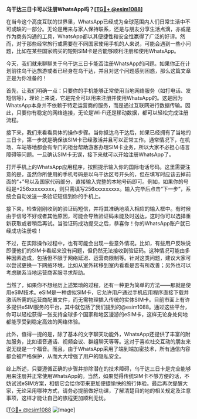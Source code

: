 **乌干达三日卡可以注册WhatsApp吗？[[TG💪+ @esim1088](https://t.me/s/esim1088)]**

在当今这个高度互联的世界里，WhatsApp已经成为全球范围内人们日常生活中不可或缺的一部分。无论是用来与家人保持联系，还是与朋友分享生活点滴，亦或是作为商务沟通的工具，WhatsApp都以其便捷性和安全性赢得了广泛的好评。然而，对于那些经常旅行或需要在不同国家使用手机的人来说，可能会遇到一些小问题，比如在某些国家购买的短期SIM卡是否能够顺利注册和使用WhatsApp。

今天，我们就来聊聊关于乌干达三日卡能否注册WhatsApp的问题。如果你正在计划前往乌干达旅游或者已经身在乌干达，并且对这个问题感到困惑，那么这篇文章正是为你准备的！

首先，让我们明确一点：只要你的手机能够正常使用当地网络服务（如打电话、发短信等），理论上来说，它是完全可以用来注册并使用WhatsApp的。这是因为WhatsApp本身并不依赖于特定运营商的服务，而是通过互联网进行数据传输。因此，只要你有稳定的网络连接，无论是Wi-Fi还是移动数据，都可以轻松完成注册流程。

接下来，我们来看看具体的操作步骤。当你抵达乌干达后，如果已经拥有了当地的三日卡，第一步就是确保该SIM卡已经激活并且可以正常工作。通常情况下，在机场、车站等地都会有专门的柜台帮助游客办理SIM卡业务，所以大家不必担心语言障碍等问题。一旦确认SIM卡无误，接下来就可以开始注册WhatsApp了。

打开手机上的WhatsApp应用程序，按照提示输入你的国际电话号码。这里需要注意的是，虽然你所使用的手机号码是以乌干达区号开头的，但在填写时应该去掉前面的“+”号以及国家代码部分，直接输入完整的本地号码即可。例如，如果你的号码是+256xxxxxxxxx，则只需填写256xxxxxxxxx。输入完毕后点击“下一步”，系统会自动发送一条验证短信到你的手机上。

接下来，检查刚刚收到的验证码短信，并将其准确地填入相应的输入框中。有时候由于信号不好或者其他原因，可能会导致验证码未能及时送达，这时你可以选择重新获取或者稍后再试。当验证码成功提交之后，恭喜你！你的WhatsApp账户就已经成功注册啦！

不过，在实际操作过程中，也有可能会出现一些意外情况。比如，有些用户反映说即便他们的SIM卡看起来没有问题，但仍然无法接收到验证码。这种情况可能由多种因素造成，包括但不限于网络延迟、运营商限制等。针对这类问题，建议大家可以尝试更换一下网络环境，比如从室外转移到室内看看是否有所改善；另外也可以考虑联系当地运营商客服寻求帮助。

当然了，如果你不想经历上述繁琐的过程，还有一种更为简单的方法——那就是使用eSIM技术。eSIM是一种虚拟SIM卡，它允许用户通过手机应用程序直接下载并激活所需的运营商配置文件，而无需物理插入传统的实体SIM卡。目前市面上有许多提供eSIM服务的平台，其中就包括了我们提到的@esim1088。通过这些平台，你可以轻松获得一张支持全球多个国家和地区漫游的eSIM卡，这样无论身处何地都能享受到稳定高效的网络体验。

此外，值得一提的是，除了基本的文字聊天功能外，WhatsApp还提供了丰富的附加服务，比如语音通话、视频会议、群组聊天等等。这对于喜欢社交互动的朋友来说无疑是一个福音。而且，由于WhatsApp采用了端到端加密技术，所有通信内容都会被严格保护，从而大大增强了用户的隐私安全。

综上所述，只要遵循正确的步骤并排除潜在的技术障碍，乌干达三日卡是完全能够用来注册并正常使用WhatsApp的。当然，如果觉得传统SIM卡不够方便的话，不妨试试eSIM方案，相信它会给你带来更加便捷愉快的旅行体验。最后再次提醒大家，无论采用哪种方式，请务必提前做好功课，了解清楚目的地的相关规定及注意事项，这样才能让自己的旅程更加顺利无忧。

[[TG💪+ @esim1088](https://t.me/s/esim1088) ![Image](https://i.postimg.cc/4NQfJmqS/Snipaste-2025-05-13-00-14-12.png)]